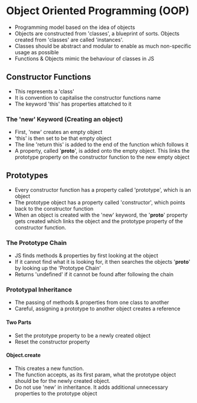 # Object Oriented Programming (OOP)
- Programming model based on the idea of objects
- Objects are constructed from 'classes', a blueprint of sorts. Objects created from 'classes' are called 'instances'.
- Classes should be abstract and modular to enable as much non-specific usage as possible
- Functions & Objects mimic the behaviour of classes in JS

## Constructor Functions
- This represents a 'class'
- It is convention to capitalise the constructor functions name
- The keyword 'this' has properties attatched to it

### The 'new' Keyword (Creating an object)
- First, 'new' creates an empty object
- 'this' is then set to be that empty object
- The line 'return this' is added to the end of the function which follows it
- A property, called '__proto__', is added onto the empty object. This links the prototype property on the constructor function to the new empty object

## Prototypes
- Every constructor function has a property called 'prototype', which is an object
- The prototype object has a property called 'constructor', which points back to the constructor function
- When an object is created with the 'new' keyword, the '__proto__' property gets created which links the object and the prototype property of the constructor function.

### The Prototype Chain
- JS finds methods & properties by first looking at the object
- If it cannot find what it is looking for, it then searches the objects '__proto__' by looking up the 'Prototype Chain'
- Returns 'undefined' if it cannot be found after following the chain

### Prototypal Inheritance
- The passing of methods & properties from one class to another
- Careful, assigning a prototype to another object creates a reference

#### Two Parts
- Set the prototype property to be a newly created object
- Reset the constructor property

#### Object.create
- This creates a new function.
- The function accepts, as its first param, what the prototype object should be for the newly created object.
- Do not use 'new' in inheritance. It adds additional unnecessary properties to the prototype object